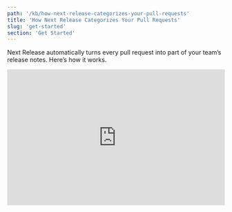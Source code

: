 ```yaml
---
path: '/kb/how-next-release-categorizes-your-pull-requests'
title: 'How Next Release Categorizes Your Pull Requests'
slug: 'get-started'
section: 'Get Started'
---
```


Next Release automatically turns every pull request into part of your team’s release notes. Here’s how it works.

<div style="position: relative; padding-bottom: 62.5%; height: 0;"><iframe src="https://www.loom.com/embed/18a152d0bcbf4e0e92216f11c436bfa5" frameborder="0" webkitallowfullscreen mozallowfullscreen allowfullscreen style="position: absolute; top: 0; left: 0; width: 100%; height: 100%;"></iframe></div>